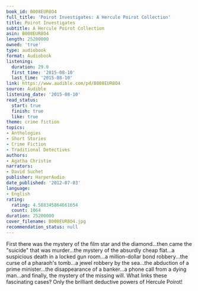 ```yaml
---
book_id: B008EUR8O4
full_title: 'Poirot Investigates: A Hercule Poirot Collection'
title: Poirot Investigates
subtitle: A Hercule Poirot Collection
asin: B008EUR8O4
length: 25200000
owned: 'true'
type: audiobook
format: Audiobook
listening:
  duration: 29.0
  first_time: '2015-08-10'
  last_time: '2015-08-10'
link: https://www.audible.com/pd/B008EUR8O4
source: Audible
listening_date: '2015-08-10'
read_status:
  start: true
  finish: true
  like: true
theme: crime fiction
topics:
- Anthologies
- Short Stories
- Crime Fiction
- Traditional Detectives
authors:
- Agatha Christie
narrators:
- David Suchet
publisher: HarperAudio
date_published: '2012-07-03'
language:
- English
rating:
  rating: 4.588345864661654
  count: 1064
duration: 25200000
cover_filename: B008EUR8O4.jpg
recommendation_status: null
---
```

First there was the mystery of the film star and the diamond...then came the "suicide" that was murder...the mystery of the absurdly cheap flat...a suspicious death in a locked gun room...a million-dollar bond robbery...the curse of a pharaoh's tomb...a jewel robbery by the sea...the abduction of a prime minister...the disappearance of a banker...a phone call from a dying man...and finally, the mystery of the missing will.
What links these fascinating cases? Only the brilliant deductive powers of Hercule Poirot!

